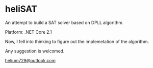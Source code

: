 # heliSAT
An attempt to build a SAT solver based on DPLL algorithm.

Platform: .NET Core 2.1

Now, I fell into thinking to figure out the implemetation of the algorithm.

Any suggestion is welcomed.

helium729@outlook.com
